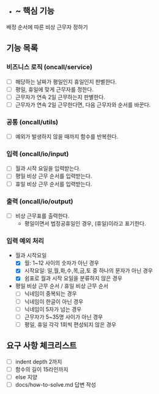 - ## ~ 핵심 기능
배정 순서에 따른 비상 근무자 정하기

## 기능 목록
### 비즈니스 로직 (oncall/service)
- [ ] 해당하는 날짜가 평일인지 휴일인지 판별한다.
- [ ] 평일, 휴일에 맞게 근무자를 정한다.
- [ ] 근무자가 연속 2일 근무하는지 판별한다.
- [ ] 근무자가 연속 2일 근무한다면, 다음 근무자와 순서를 바꾼다.

### 공통 (oncall/utils)
- [ ] 예외가 발생하지 않을 때까지 함수를 반복한다.

### 입력 (oncall/io/input)
- [ ] 월과 시작 요일을 입력받는다.
- [ ] 평일 비상 근무 순서를 입력받는다.
- [ ] 휴일 비상 근무 순서를 입력받는다.

### 출력 (oncall/io/output)
- [ ] 비상 근무표를 출력한다.
  - 평일이면서 법정공휴일인 경우, (휴일)이라고 표기한다.

### 입력 예외 처리
- 월과 시작요일
  - [x] 월: 1~12 사이의 숫자가 아닌 경우 
  - [x] 시작요일: 일,월,화,수,목,금,토 중 하나의 문자가 아닌 경우
  - [x] 쉼표로 월과 시작 요일을 분류하지 않은 경우
- 평일 비상 근무 순서 / 휴일 비상 근무 순서
  - [ ] 닉네임이 중복되는 경우
  - [ ] 닉네임이 한글이 아닌 경우
  - [ ] 닉네임이 5자가 넘는 경우
  - [ ] 근무자가 5~35명 사이가 아닌 경우
  - [ ] 평일, 휴일 각각 1회씩 편성되지 않은 경우

## 요구 사항 체크리스트
- [ ] indent depth 2까지
- [ ] 함수의 길이 15라인까지
- [ ] else 지양
- [ ] docs/how-to-solve.md 답변 작성
